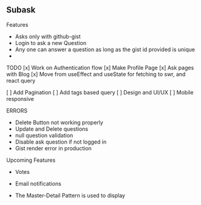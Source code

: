 ## Subask 

Features
- Asks only with github-gist
- Login to ask a new Question
- Any one can answer a question as long as the gist id provided is unique
- 
TODO
[x] Work on Authentication flow
[x] Make Profile Page
[x] Ask pages with Blog 
[x] Move from useEffect and useState for fetching to swr, and react query

[ ] Add Pagination 
[ ] Add tags based query
[ ] Design and UI/UX
[ ] Mobile responsive


ERRORS 
 - Delete Button not working properly
 - Update and Delete questions
 - null question validation
 - Disable ask question if not logged in 
 - Gist render error in production


Upcoming Features
 - Votes 
 - Email notifications

- The Master-Detail Pattern is used to display 